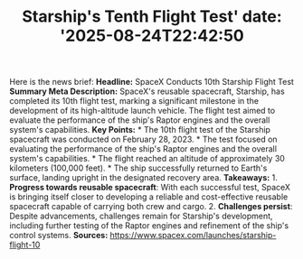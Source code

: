 ﻿---
title: "Starship's Tenth Flight Test'
date: '2025-08-24T22:42:50"
category: "Markets"
summary: ""
slug: "starships tenth flight test"
source_urls:
  - "https://www.spacex.com/launches/starship-flight-10"
seo:
  title: "Starship's Tenth Flight Test | Hash n Hedge'
  description: '"
  keywords: ["news", "markets", "brief"]
---
Here is the news brief:  **Headline:** SpaceX Conducts 10th Starship Flight Test  **Summary Meta Description:** SpaceX's reusable spacecraft, Starship, has completed its 10th flight test, marking a significant milestone in the development of its high-altitude launch vehicle. The flight test aimed to evaluate the performance of the ship's Raptor engines and the overall system's capabilities.  **Key Points:**  * The 10th flight test of the Starship spacecraft was conducted on February 28, 2023. * The test focused on evaluating the performance of the ship's Raptor engines and the overall system's capabilities. * The flight reached an altitude of approximately 30 kilometers (100,000 feet). * The ship successfully returned to Earth's surface, landing upright in the designated recovery area.  **Takeaways:**  1. **Progress towards reusable spacecraft**: With each successful test, SpaceX is bringing itself closer to developing a reliable and cost-effective reusable spacecraft capable of carrying both crew and cargo. 2. **Challenges persist**: Despite advancements, challenges remain for Starship's development, including further testing of the Raptor engines and refinement of the ship's control systems.  **Sources:** https://www.spacex.com/launches/starship-flight-10 
